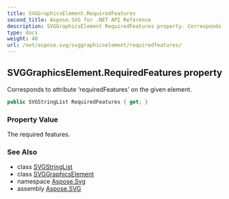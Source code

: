 ```yaml
---
title: SVGGraphicsElement.RequiredFeatures
second_title: Aspose.SVG for .NET API Reference
description: SVGGraphicsElement RequiredFeatures property. Corresponds to attribute requiredFeatures on the given element
type: docs
weight: 40
url: /net/aspose.svg/svggraphicselement/requiredfeatures/
---
```

## SVGGraphicsElement.RequiredFeatures property

Corresponds to attribute ‘requiredFeatures’ on the given element.

```csharp
public SVGStringList RequiredFeatures { get; }
```

### Property Value

The required features.

### See Also

* class [SVGStringList](../../../aspose.svg.datatypes/svgstringlist/)
* class [SVGGraphicsElement](../)
* namespace [Aspose.Svg](../../../aspose.svg/)
* assembly [Aspose.SVG](../../../)
